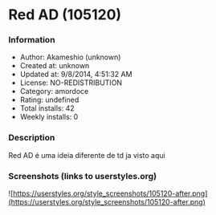 # Red AD (105120)

### Information
- Author: Akameshio (unknown)
- Created at: unknown
- Updated at: 9/8/2014, 4:51:32 AM
- License: NO-REDISTRIBUTION
- Category: amordoce
- Rating: undefined
- Total installs: 42
- Weekly installs: 0


### Description
Red AD é uma ideia diferente de td ja visto aqui


### Screenshots (links to userstyles.org)
![https://userstyles.org/style_screenshots/105120-after.png](https://userstyles.org/style_screenshots/105120-after.png)



